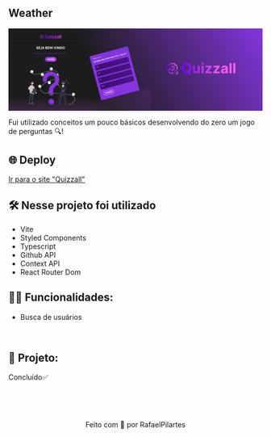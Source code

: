 ## Weather

<img src="https://raw.githubusercontent.com/RafaelPilartes/web-game-quiz-ts/main/public/CoverQuizzall.png" align="center" />

Fui utilizado conceitos um pouco básicos desenvolvendo do zero um jogo de perguntas 🔍!

## 🌐 Deploy

<a href='https://quizzall-rp.netlify.app//'>
  Ir para o site "Quizzall"
</a>

## 🛠️ Nesse projeto foi utilizado

- Vite
- Styled Components
- Typescript
- Github API
- Context API
- React Router Dom

## 👨‍💻 Funcionalidades:

- Busca de usuários

<br />

## 🚧 Projeto:

Concluído✅

<br />

&nbsp;

<p align="center">Feito com 💙 por RafaelPilartes</p>

